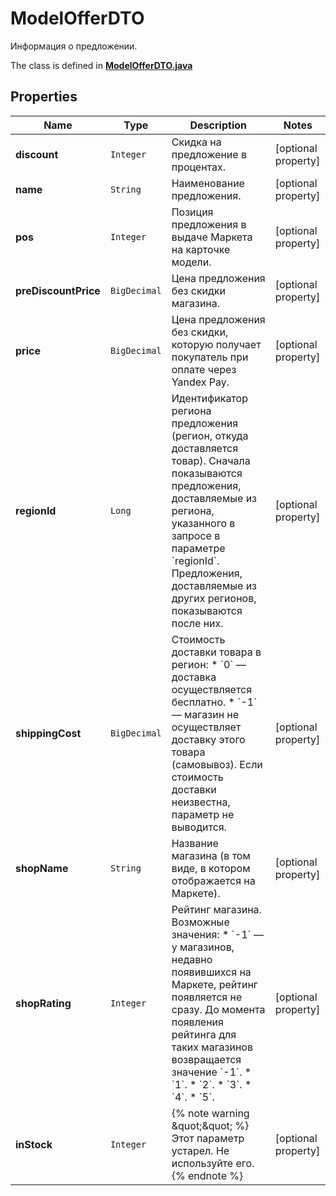 

# ModelOfferDTO

Информация о предложении.

The class is defined in **[ModelOfferDTO.java](../../src/main/java/org/openapitools/model/ModelOfferDTO.java)**

## Properties

Name | Type | Description | Notes
------------ | ------------- | ------------- | -------------
**discount** | `Integer` | Скидка на предложение в процентах. |  [optional property]
**name** | `String` | Наименование предложения. |  [optional property]
**pos** | `Integer` | Позиция предложения в выдаче Маркета на карточке модели. |  [optional property]
**preDiscountPrice** | `BigDecimal` | Цена предложения без скидки магазина. |  [optional property]
**price** | `BigDecimal` | Цена предложения без скидки, которую получает покупатель при оплате через Yandex Pay. |  [optional property]
**regionId** | `Long` | Идентификатор региона предложения (регион, откуда доставляется товар).  Сначала показываются предложения, доставляемые из региона, указанного в запросе в параметре &#x60;regionId&#x60;. Предложения, доставляемые из других регионов, показываются после них.  |  [optional property]
**shippingCost** | `BigDecimal` | Стоимость доставки товара в регион:  * &#x60;0&#x60; — доставка осуществляется бесплатно. * &#x60;-1&#x60; — магазин не осуществляет доставку этого товара (самовывоз).  Если стоимость доставки неизвестна, параметр не выводится.  |  [optional property]
**shopName** | `String` | Название магазина (в том виде, в котором отображается на Маркете). |  [optional property]
**shopRating** | `Integer` | Рейтинг магазина.  Возможные значения: * &#x60;-1&#x60; — у магазинов, недавно появившихся на Маркете, рейтинг появляется не сразу. До момента появления рейтинга для таких магазинов возвращается значение &#x60;-1&#x60;. * &#x60;1&#x60;. * &#x60;2&#x60;. * &#x60;3&#x60;. * &#x60;4&#x60;. * &#x60;5&#x60;.  |  [optional property]
**inStock** | `Integer` | {% note warning \&quot;\&quot; %}  Этот параметр устарел. Не используйте его.  {% endnote %}  |  [optional property]












